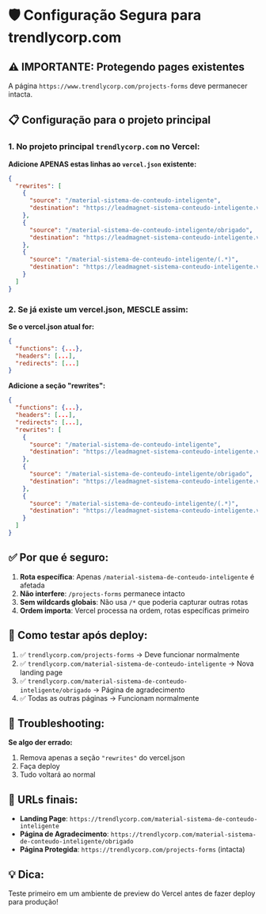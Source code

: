 # 🛡️ Configuração Segura para trendlycorp.com

## ⚠️ IMPORTANTE: Protegendo pages existentes

A página `https://www.trendlycorp.com/projects-forms` deve permanecer intacta.

## 📋 Configuração para o projeto principal

### 1. No projeto principal `trendlycorp.com` no Vercel:

**Adicione APENAS estas linhas ao `vercel.json` existente:**

```json
{
  "rewrites": [
    {
      "source": "/material-sistema-de-conteudo-inteligente",
      "destination": "https://leadmagnet-sistema-conteudo-inteligente.vercel.app/"
    },
    {
      "source": "/material-sistema-de-conteudo-inteligente/obrigado",
      "destination": "https://leadmagnet-sistema-conteudo-inteligente.vercel.app/obrigado.html"
    },
    {
      "source": "/material-sistema-de-conteudo-inteligente/(.*)",
      "destination": "https://leadmagnet-sistema-conteudo-inteligente.vercel.app/$1"
    }
  ]
}
```

### 2. Se já existe um vercel.json, MESCLE assim:

**Se o vercel.json atual for:**
```json
{
  "functions": {...},
  "headers": [...],
  "redirects": [...]
}
```

**Adicione a seção "rewrites":**
```json
{
  "functions": {...},
  "headers": [...],
  "redirects": [...],
  "rewrites": [
    {
      "source": "/material-sistema-de-conteudo-inteligente",
      "destination": "https://leadmagnet-sistema-conteudo-inteligente.vercel.app/"
    },
    {
      "source": "/material-sistema-de-conteudo-inteligente/obrigado",
      "destination": "https://leadmagnet-sistema-conteudo-inteligente.vercel.app/obrigado.html"
    },
    {
      "source": "/material-sistema-de-conteudo-inteligente/(.*)",
      "destination": "https://leadmagnet-sistema-conteudo-inteligente.vercel.app/$1"
    }
  ]
}
```

## ✅ Por que é seguro:

1. **Rota específica**: Apenas `/material-sistema-de-conteudo-inteligente` é afetada
2. **Não interfere**: `/projects-forms` permanece intacto
3. **Sem wildcards globais**: Não usa `/*` que poderia capturar outras rotas
4. **Ordem importa**: Vercel processa na ordem, rotas específicas primeiro

## 🧪 Como testar após deploy:

1. ✅ `trendlycorp.com/projects-forms` → Deve funcionar normalmente
2. ✅ `trendlycorp.com/material-sistema-de-conteudo-inteligente` → Nova landing page
3. ✅ `trendlycorp.com/material-sistema-de-conteudo-inteligente/obrigado` → Página de agradecimento
4. ✅ Todas as outras páginas → Funcionam normalmente

## 🚨 Troubleshooting:

**Se algo der errado:**
1. Remova apenas a seção `"rewrites"` do vercel.json
2. Faça deploy
3. Tudo voltará ao normal

## 📍 URLs finais:

- **Landing Page**: `https://trendlycorp.com/material-sistema-de-conteudo-inteligente`
- **Página de Agradecimento**: `https://trendlycorp.com/material-sistema-de-conteudo-inteligente/obrigado`
- **Página Protegida**: `https://trendlycorp.com/projects-forms` (intacta)

## 💡 Dica:

Teste primeiro em um ambiente de preview do Vercel antes de fazer deploy para produção!
